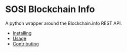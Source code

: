# SOSI Blockchain Info

A python wrapper around the Blockchain.info REST API.

- [Installing](docs/installing.md)
- [Usage](docs/usage.md)
- [Contributing](docs/contributing.md)
